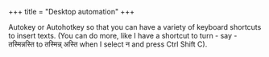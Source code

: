 +++
title = "Desktop automation"
+++

Autokey or Autohotkey so that you can have a variety of keyboard shortcuts to insert texts. (You can do more, like I have a shortcut to turn - say - तस्मिन्नस्ति to तस्मिन्न् अस्ति when I select न and press Ctrl Shift C).
